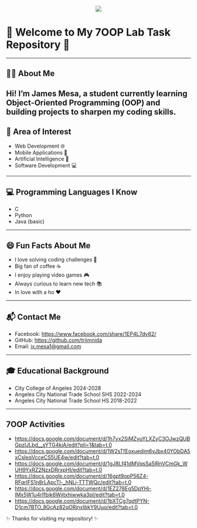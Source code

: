 <p align="center">
<img src="[https://giphy.com/gifs/frog-fric-dric-elPt1FL04JjHjrd2k0](https://media1.giphy.com/media/v1.Y2lkPTc5MGI3NjExeGducWM2dWxuNnA0b3F0cnVvODlzbjIydzh0cGM5Z2R5ZWxpZW14YSZlcD12MV9pbnRlcm5hbF9naWZfYnlfaWQmY3Q9Zw/elPt1FL04JjHjrd2k0/giphy.gif)" />
</p>


# 🌟 Welcome to My 7OOP Lab Task Repository 🌟
---
## 👨‍💻 About Me
Hi! I’m James Mesa, a student currently learning Object-Oriented Programming (OOP) and building projects to sharpen my coding skills.  
---
## 🎯 Area of Interest
- Web Development 🌐  
- Mobile Applications 📱  
- Artificial Intelligence 🤖  
- Software Development 💻  
---
## 💻 Programming Languages I Know
- C 
- Python  
- Java (basic)  
---
## 😄 Fun Facts About Me
- I love solving coding challenges 🚀  
- Big fan of coffee ☕  
- I enjoy playing video games 🎮  
- Always curious to learn new tech 📚
- In love with a ho ❤ 
---
## 📬 Contact Me
- Facebook: https://www.facebook.com/share/1EP4L7dv82/
- GitHub: https://github.com/triimnida
- Email: jx.mesa1@gmail.com
---
## 🎓 Educational Background
- City College of Angeles 2024-2028
- Angeles City National Trade School SHS 2022-2024
- Angeles City National Trade School HS 2018-2022
---
## 7OOP Activities 
- https://docs.google.com/document/d/1h7yx2SiMZvuYLXZyC3OJwzQUBGpzlJLbd__sYTG4kjA/edit?pli=1&tab=t.0
- https://docs.google.com/document/d/1W2sTfEoxuedim6vJbx40YObDA5xCsIeqVcceCS5UE4w/edit?tab=t.0
- https://docs.google.com/document/d/1gJ8Lf41dMVqsSa5lRnVCmGk_WUH9YxRZ2NzxDRrxpHI/edit?tab=t.0
- https://docs.google.com/document/d/16gpt9opP56Z4-RFqrlFS1n8rLApcTl-_hNLj-TTTWQc/edit?tab=t.0
- https://docs.google.com/document/d/1EZ278Eg5DpYHj-lMx5W1u4rIfbik6Wiitxhiwwka3pI/edit?tab=t.0
- https://docs.google.com/document/d/1bXTCg7qdtPYN-D1cm7BTO_8GcAz82qORjnxIbkY9Uuo/edit?tab=t.0
   
✨ Thanks for visiting my repository! ✨
